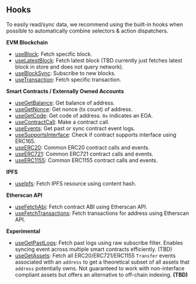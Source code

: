 ## Hooks

To easily read/sync data, we recommend using the built-in hooks when possible to automatically combine selectors & action dispatchers.

**EVM Blockchain**

-   [useBlock](./modules/Block#useBlock): Fetch specific block.
-   [useLatestBlock](./modules/Network#useLatestBlock): Fetch latest block (TBD currently just fetches latest block in store and does not query network).
-   [useBlockSync](./modules/Block#useBlockSync): Subscribe to new blocks.
-   [useTransaction](./modules/Transaction#useTransaction): Fetch specific transaction.

**Smart Contracts / Externally Owned Accounts**

-   [useGetBalance](./modules/Contract#useGetBalance): Get balance of address.
-   [useGetNonce](./modules/Contract#useGetNonce): Get nonce (tx count) of address.
-   [useGetCode](./modules/Contract#useGetCode): Get code of address. `0x` indicates an EOA.
-   [useContractCall](./modules/Contract#useContractCall): Make a contract call.
-   [useEvents](./modules/Contract#useEvents): Get past or sync contract event logs.
-   [useSupportsInterface](./modules/Contract#useSupportsInterface): Check if contract supports interface using ERC165.
-   [useERC20](./modules/Contract#useERC20): Common ERC20 contract calls and events.
-   [useERC721](./modules/Contract#useERC721): Common ERC721 contract calls and events.
-   [useERC1155](./modules/Contract#useERC1155): Common ERC1155 contract calls and events.

**IPFS**

-   [useIpfs](./modules/Ipfs#useIpfs): Fetch IPFS resource using content hash.

**Etherscan API**

-   [useFetchAbi](./modules/Contract#useFetchAbi): Fetch contract ABI using Etherscan API.
-   [useFetchTransactions](./modules/Contract#useFetchTransaction): Fetch transactions for address using Etherscan API.

**Experimental**

-   [useGetPastLogs](./modules/ContractEvent#useGetPastLogs): Fetch past logs using raw subscribe filter. Enables syncing event across multiple smart contracts efficiently. (TBD)
-   [useGetAssets](./modules/ContractEvent#useGetAssets): Fetch all ERC20/ERC721/ERC1155 `Transfer` events associated with an `address` to get a theoretical subset of all assets that `address` potentially owns. Not guaranteed to work with non-interface compliant assets but offers an alternative to off-chain indexing. **(TBD)**
